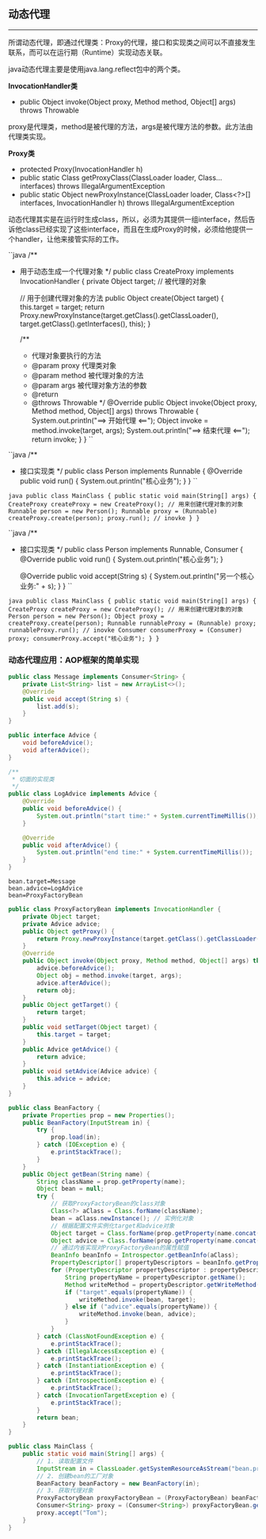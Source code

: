 ## 动态代理

---

所谓动态代理，即通过代理类：Proxy的代理，接口和实现类之间可以不直接发生联系，而可以在运行期（Runtime）实现动态关联。

java动态代理主要是使用java.lang.reflect包中的两个类。

**InvocationHandler类**

* public Object invoke(Object proxy, Method method, Object[] args) throws Throwable

proxy是代理类，method是被代理的方法，args是被代理方法的参数。此方法由代理类实现。

**Proxy类**

* protected Proxy(InvocationHandler h)
* public static Class<?> getProxyClass(ClassLoader loader, Class<?>... interfaces) throws IllegalArgumentException
* public static Object newProxyInstance(ClassLoader loader, Class<?>[] interfaces, InvocationHandler h) throws IllegalArgumentException

动态代理其实是在运行时生成class，所以，必须为其提供一组interface，然后告诉他class已经实现了这些interface，而且在生成Proxy的时候，必须给他提供一个handler，让他来接管实际的工作。

``java
/**
 * 用于动态生成一个代理对象
 */
public class CreateProxy implements InvocationHandler {
    private Object target; // 被代理的对象

    // 用于创建代理对象的方法
    public Object create(Object target) {
        this.target = target;
        return Proxy.newProxyInstance(target.getClass().getClassLoader(), target.getClass().getInterfaces(), this);
    }

    /**
     * 代理对象要执行的方法
     * @param proxy 代理类对象
     * @param method 被代理对象的方法
     * @param args 被代理对象方法的参数
     * @return
     * @throws Throwable
     */
    @Override
    public Object invoke(Object proxy, Method method, Object[] args) throws Throwable {
        System.out.println("==> 开始代理 <==");
        Object invoke = method.invoke(target, args);
        System.out.println("==> 结束代理 <==");
        return invoke;
    }
}
``

``java
/**
 * 接口实现类
 */
public class Person implements Runnable {
    @Override
    public void run() {
        System.out.println("核心业务");
    }
}
``

``java
public class MainClass {
    public static void main(String[] args) {
        CreateProxy createProxy = new CreateProxy(); // 用来创建代理对象的对象
        Runnable person = new Person();
        Runnable proxy = (Runnable) createProxy.create(person);
        proxy.run(); // inovke
    }
}
``

``java
/**
 * 接口实现类
 */
public class Person implements Runnable, Consumer<String> {
    @Override
    public void run() {
        System.out.println("核心业务");
    }

    @Override
    public void accept(String s) {
        System.out.println("另一个核心业务:" + s);
    }
}
``

``java
public class MainClass {
    public static void main(String[] args) {
        CreateProxy createProxy = new CreateProxy(); // 用来创建代理对象的对象
        Person person = new Person();
        Object proxy = createProxy.create(person);
        Runnable runnableProxy = (Runnable) proxy;
        runnableProxy.run(); // inovke
        Consumer consumerProxy = (Consumer) proxy;
        consumerProxy.accept("核心业务");
    }
}
``

### 动态代理应用：AOP框架的简单实现

```java
public class Message implements Consumer<String> {
    private List<String> list = new ArrayList<>();
    @Override
    public void accept(String s) {
        list.add(s);
    }
}
```

```java
public interface Advice {
    void beforeAdvice();
    void afterAdvice();
}
```

```java
/**
 * 切面的实现类
 */
public class LogAdvice implements Advice {
    @Override
    public void beforeAdvice() {
        System.out.println("start time:" + System.currentTimeMillis());
    }

    @Override
    public void afterAdvice() {
        System.out.println("end time:" + System.currentTimeMillis());
    }
}
```

```properties
bean.target=Message
bean.advice=LogAdvice
bean=ProxyFactoryBean
```

```java
public class ProxyFactoryBean implements InvocationHandler {
    private Object target;
    private Advice advice;
    public Object getProxy() {
        return Proxy.newProxyInstance(target.getClass().getClassLoader(), target.getClass().getInterfaces(), this);
    }
    @Override
    public Object invoke(Object proxy, Method method, Object[] args) throws Throwable {
        advice.beforeAdvice();
        Object obj = method.invoke(target, args);
        advice.afterAdvice();
        return obj;
    }
    public Object getTarget() {
        return target;
    }
    public void setTarget(Object target) {
        this.target = target;
    }
    public Advice getAdvice() {
        return advice;
    }
    public void setAdvice(Advice advice) {
        this.advice = advice;
    }
}
```

```java
public class BeanFactory {
    private Properties prop = new Properties();
    public BeanFactory(InputStream in) {
        try {
            prop.load(in);
        } catch (IOException e) {
            e.printStackTrace();
        }
    }
    public Object getBean(String name) {
        String className = prop.getProperty(name);
        Object bean = null;
        try {
            // 获取ProxyFactoryBean的class对象
            Class<?> aClass = Class.forName(className);
            bean = aClass.newInstance(); // 实例化对象
            // 根据配置文件实例化target和advice对象
            Object target = Class.forName(prop.getProperty(name.concat(".target"))).newInstance();
            Object advice = Class.forName(prop.getProperty(name.concat(".advice"))).newInstance();
            // 通过内省实现对ProxyFactoryBean的属性赋值
            BeanInfo beanInfo = Introspector.getBeanInfo(aClass);
            PropertyDescriptor[] propertyDescriptors = beanInfo.getPropertyDescriptors();
            for (PropertyDescriptor propertyDescriptor : propertyDescriptors) {
                String propertyName = propertyDescriptor.getName();
                Method writeMethod = propertyDescriptor.getWriteMethod();
                if ("target".equals(propertyName)) {
                    writeMethod.invoke(bean, target);
                } else if ("advice".equals(propertyName)) {
                    writeMethod.invoke(bean, advice);
                }
            }
        } catch (ClassNotFoundException e) {
            e.printStackTrace();
        } catch (IllegalAccessException e) {
            e.printStackTrace();
        } catch (InstantiationException e) {
            e.printStackTrace();
        } catch (IntrospectionException e) {
            e.printStackTrace();
        } catch (InvocationTargetException e) {
            e.printStackTrace();
        }
        return bean;
    }
}
```

```java
public class MainClass {
    public static void main(String[] args) {
        // 1. 读取配置文件
        InputStream in = ClassLoader.getSystemResourceAsStream("bean.properties");
        // 2. 创建bean的工厂对象
        BeanFactory beanFactory = new BeanFactory(in);
        // 3. 获取代理对象
        ProxyFactoryBean proxyFactoryBean = (ProxyFactoryBean) beanFactory.getBean("bean");
        Consumer<String> proxy = (Consumer<String>) proxyFactoryBean.getProxy();
        proxy.accept("Tom");
    }
}
```

```java
```